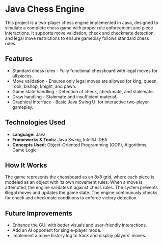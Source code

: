 # Java Chess Engine

This project is a two-player chess engine implemented in Java, designed to simulate a complete chess game with proper rule enforcement and piece interactions. It supports move validation, check and checkmate detection, and legal move restrictions to ensure gameplay follows standard chess rules.

## Features
- Standard chess rules - Fully functional chessboard with legal moves for all pieces.
- Move validation - Ensures only legal moves are allowed for king, queen, rook, bishop, knight, and pawn.
- Game state handling - Detection of check, checkmate, and stalemate.
- Draw handling - Stalemate and insufficient material.
- Graphical interface - Basic Java Swing UI for interactive two-player gameplay.

## Technologies Used
- **Language:** Java
- **Frameworks & Tools:** Java Swing, IntelliJ IDEA
- **Concepts Used:** Object-Oriented Programming (OOP), Algorithms, Game Logic

## How It Works
The game represents the chessboard as an 8x8 grid, where each piece is modeled as an object with its own movement rules. When a move is attempted, the engine validates it against chess rules. The system prevents illegal moves and updates the game state. The engine continuously checks for check and checkmate conditions to enforce victory detection.

## Future Improvements
- Enhance the GUI with better visuals and user-friendly interactions.
- Add an AI opponent for single-player mode.
- Implement a move history log to track and display players' moves.
